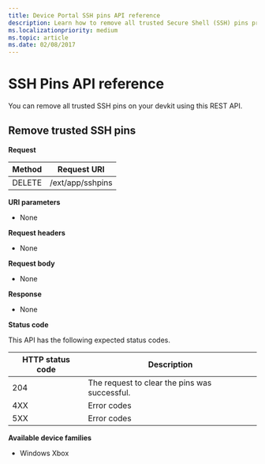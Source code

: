```yaml
---
title: Device Portal SSH pins API reference
description: Learn how to remove all trusted Secure Shell (SSH) pins programatically using the /ext/app/sshpins Xbox Device Portal REST API.
ms.localizationpriority: medium
ms.topic: article
ms.date: 02/08/2017
---
```


# SSH Pins API reference

You can remove all trusted SSH pins on your devkit using this REST API.

## Remove trusted SSH pins

**Request**

| Method | Request URI |
|--------|-------------|
| DELETE | /ext/app/sshpins |

**URI parameters**

- None

**Request headers**

- None

**Request body**

- None

**Response**

- None

**Status code**

This API has the following expected status codes.

| HTTP status code | Description |
|------------------|-------------|
| 204 | The request to clear the pins was successful. |
| 4XX | Error codes |
| 5XX | Error codes |

**Available device families**

* Windows Xbox
